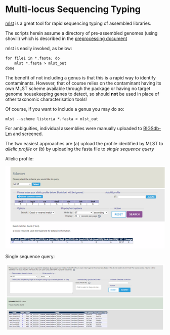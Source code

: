# Multi-locus Sequencing Typing

[mlst](https://github.com/tseemann/mlst) is a great tool for rapid sequencing typing of assembled libraries. 

The scripts herein assume a directory of pre-assembled genomes (using shovill) which is described in the [preprocessing document](Post-sequencing_processing.md)

mlst is easily invoked, as below:

```
for file1 in *.fasta; do
    mlst *.fasta > mlst_out
done
```
The benefit of not including a genus is that this is a rapid way to identify contaminants. 
However, that of course relies on the contaminant having its own MLST scheme available through the package or having no target genome housekeeping genes to detect, so should **not** be used in place of other taxonomic characterisation tools! 

Of course, if you want to include a genus you may do so:
```
mlst --scheme listeria *.fasta > mlst_out
```

For ambiguities, individual assemblies were manually uploaded to [BIGSdb-Lm](https://bigsdb.pasteur.fr/listeria/) and screened. 

The two easiest approaches are (a) upload the profile identified by MLST to _allelic profile_ or (b) by uploading the fasta file to _single sequence query_

Allelic profile:
<div align="center">
  <img src="./BIGSdb_profile.png" alt="profile" width="750">
</div>

Single sequence query:
<div align="center">
  <img src="./sequence_query.png" alt="profile" width="750">
</div>
